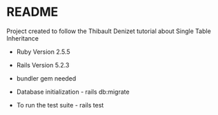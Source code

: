 # README

Project created to follow the Thibault Denizet tutorial about Single Table Inheritance

* Ruby Version 2.5.5

* Rails Version 5.2.3

* bundler gem needed

* Database initialization - rails db:migrate

* To run the test suite - rails test